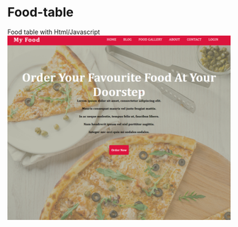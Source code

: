 # Food-table
Food table with Html/Javascript
![Image Alt Text](serafeim2/screenshots/Screenshot%202023-09-14%20091635.png)
